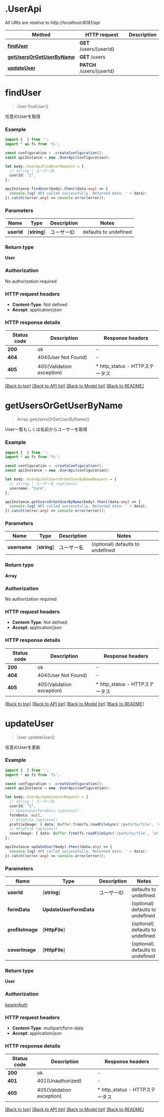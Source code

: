 # .UserApi

All URIs are relative to *http://localhost:8081/api*

Method | HTTP request | Description
------------- | ------------- | -------------
[**findUser**](UserApi.md#findUser) | **GET** /users/{userId} | 
[**getUsersOrGetUserByName**](UserApi.md#getUsersOrGetUserByName) | **GET** /users | 
[**updateUser**](UserApi.md#updateUser) | **PATCH** /users/{userId} | 


# **findUser**
> User findUser()

任意のUserを取得

### Example


```typescript
import {  } from '';
import * as fs from 'fs';

const configuration = .createConfiguration();
const apiInstance = new .UserApi(configuration);

let body:.UserApiFindUserRequest = {
  // string | ユーザーID
  userId: "1",
};

apiInstance.findUser(body).then((data:any) => {
  console.log('API called successfully. Returned data: ' + data);
}).catch((error:any) => console.error(error));
```


### Parameters

Name | Type | Description  | Notes
------------- | ------------- | ------------- | -------------
 **userId** | [**string**] | ユーザーID | defaults to undefined


### Return type

**User**

### Authorization

No authorization required

### HTTP request headers

 - **Content-Type**: Not defined
 - **Accept**: application/json


### HTTP response details
| Status code | Description | Response headers |
|-------------|-------------|------------------|
**200** | ok |  -  |
**404** | 404(User Not Found) |  -  |
**405** | 405(Validation exception) |  * http_status - HTTPステータス <br>  |

[[Back to top]](#) [[Back to API list]](README.md#documentation-for-api-endpoints) [[Back to Model list]](README.md#documentation-for-models) [[Back to README]](README.md)

# **getUsersOrGetUserByName**
> Array<User> getUsersOrGetUserByName()

User一覧もしくは名前からユーザーを取得

### Example


```typescript
import {  } from '';
import * as fs from 'fs';

const configuration = .createConfiguration();
const apiInstance = new .UserApi(configuration);

let body:.UserApiGetUsersOrGetUserByNameRequest = {
  // string | ユーザー名 (optional)
  username: "taro",
};

apiInstance.getUsersOrGetUserByName(body).then((data:any) => {
  console.log('API called successfully. Returned data: ' + data);
}).catch((error:any) => console.error(error));
```


### Parameters

Name | Type | Description  | Notes
------------- | ------------- | ------------- | -------------
 **username** | [**string**] | ユーザー名 | (optional) defaults to undefined


### Return type

**Array<User>**

### Authorization

No authorization required

### HTTP request headers

 - **Content-Type**: Not defined
 - **Accept**: application/json


### HTTP response details
| Status code | Description | Response headers |
|-------------|-------------|------------------|
**200** | ok |  -  |
**404** | 404(User Not Found) |  -  |
**405** | 405(Validation exception) |  * http_status - HTTPステータス <br>  |

[[Back to top]](#) [[Back to API list]](README.md#documentation-for-api-endpoints) [[Back to Model list]](README.md#documentation-for-models) [[Back to README]](README.md)

# **updateUser**
> User updateUser()

任意のUserを更新

### Example


```typescript
import {  } from '';
import * as fs from 'fs';

const configuration = .createConfiguration();
const apiInstance = new .UserApi(configuration);

let body:.UserApiUpdateUserRequest = {
  // string | ユーザーID
  userId: "1",
  // UpdateUserFormData (optional)
  formData: null,
  // HttpFile (optional)
  profileImage: { data: Buffer.from(fs.readFileSync('/path/to/file', 'utf-8')), name: '/path/to/file' },
  // HttpFile (optional)
  coverImage: { data: Buffer.from(fs.readFileSync('/path/to/file', 'utf-8')), name: '/path/to/file' },
};

apiInstance.updateUser(body).then((data:any) => {
  console.log('API called successfully. Returned data: ' + data);
}).catch((error:any) => console.error(error));
```


### Parameters

Name | Type | Description  | Notes
------------- | ------------- | ------------- | -------------
 **userId** | [**string**] | ユーザーID | defaults to undefined
 **formData** | **UpdateUserFormData** |  | (optional) defaults to undefined
 **profileImage** | [**HttpFile**] |  | (optional) defaults to undefined
 **coverImage** | [**HttpFile**] |  | (optional) defaults to undefined


### Return type

**User**

### Authorization

[bearerAuth](README.md#bearerAuth)

### HTTP request headers

 - **Content-Type**: multipart/form-data
 - **Accept**: application/json


### HTTP response details
| Status code | Description | Response headers |
|-------------|-------------|------------------|
**200** | ok |  -  |
**401** | 401(Unauthorized) |  -  |
**405** | 405(Validation exception) |  * http_status - HTTPステータス <br>  |

[[Back to top]](#) [[Back to API list]](README.md#documentation-for-api-endpoints) [[Back to Model list]](README.md#documentation-for-models) [[Back to README]](README.md)


